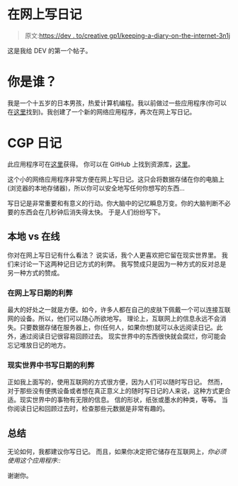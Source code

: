 # 在网上写日记

> 原文:[https://dev . to/creative gp1/keeping-a-diary-on-the-internet-3n1j](https://dev.to/creativegp1/keeping-a-diary-on-the-internet-3n1j)

这是我给 DEV 的第一个帖子。

# [](#who-are-you)你是谁？

我是一个十五岁的日本男孩，热爱计算机编程。我以前做过一些应用程序(你可以在[这里](https://cretgp.com/project.html)找到)。我创建了一个新的网络应用程序，再次在网上写日记。

# [](#cgp-diary)CGP 日记

此应用程序可在[这里](https://cretgp.com/diary)获得。
你可以在 GitHub 上找到资源库，[这里](https://github.com/CreativeGP/Diary)。

这个小的网络应用程序非常方便在网上写日记。这只会将数据存储在你的电脑上(浏览器的本地存储器)，所以你可以安全地写任何你想写的东西...

写日记是非常重要和有意义的行动。你大脑中的记忆瞬息万变。你的大脑判断不必要的东西会在几秒钟后消失得太快。
于是人们纷纷写下。

## [](#local-vs-online)本地 vs 在线

你对在网上写日记有什么看法？
说实话，我个人更喜欢把它留在现实世界里。
我们来讨论一下这两种记日记方式的利弊。
我写赞成只是因为一种方式的反对总是另一种方式的赞成。

### [](#pros-of-writing-the-date-on-the-internet)在网上写日期的利弊

最大的好处之一就是方便。如今，许多人都在自己的皮肤下佩戴一个可以连接互联网的设备。所以，他们可以随心所欲地写。
理论上，互联网上的信息永远不会消失。只要数据存储在服务器上，你(任何人，如果你想)就可以永远阅读日记。此外，通过阅读日记很容易回顾过去。
现实世界中的东西很快就会腐烂，你可能会忘记堆放日记的地方。

### [](#pros-of-writing-the-date-in-the-real-world)现实世界中书写日期的利弊

正如我上面写的，使用互联网的方式很方便，因为人们可以随时写日记。
然而，对于那些没有便携设备或者想在真正意义上的随时写日记的人来说，这种方式更合适。现实世界中的事物有无限的信息。
信的形状，纸张或墨水的种类，等等。
当你阅读日记和回顾过去时，检查那些元数据是非常有趣的。

## [](#summary)总结

无论如何，我都建议你写日记。
而且，如果你决定把它储存在互联网上，*你必须使用这个应用程序::*

谢谢你。